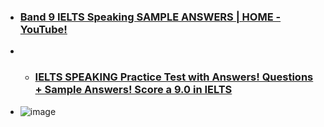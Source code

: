 * ### [Band 9 IELTS Speaking SAMPLE ANSWERS | HOME - YouTube!](https://www.youtube.com/watch?v=W9MdwFZb2g8)

* * ### [IELTS SPEAKING Practice Test with Answers! Questions + Sample Answers! Score a 9.0 in IELTS]([https://www.youtube.com/watch?v=W9MdwFZb2g8](https://www.youtube.com/watch?v=f_5ByQenylA))



* ![image](https://github.com/zulfiqaralimir/IELTS/assets/68346772/bcdb77b8-0d46-4575-9de0-99bbe6ad14d8)

